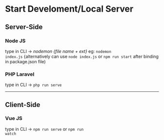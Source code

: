 # Start Develoment/Local Server
## Server-Side
### Node JS
type in CLI -> <i>nodemon {file name + ext}</i> eg: <code>nodemon index.js</code> {alternatively can use <code>node index.js</code> or <code>npm run start</code> after binding in package.json file)
### PHP Laravel
type in CLI -> <code>php run serve</code>

<hr/>

## Client-Side
### Vue JS
type in CLI -> <code>npm run serve</code> or <code>npm run watch</code>
